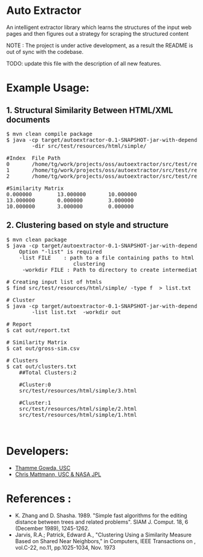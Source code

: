 # Auto Extractor
An intelligent extractor library which learns the structures of the input web pages and then figures out a strategy for scraping the structured content


NOTE : The project is under active development, as a result the README is out of sync with the codebase.

TODO: update this file with the description of all new features.

# Example Usage:
## 1. Structural Similarity Between HTML/XML documents
<pre>
$ mvn clean compile package
$ java -cp target/autoextractor-0.1-SNAPSHOT-jar-with-dependencies.jar edu.usc.irds.autoext.tree.ZSTEDComputer \
        -dir src/test/resources/html/simple/

#Index  File Path
0       /home/tg/work/projects/oss/autoextractor/src/test/resources/html/simple/3.html
1       /home/tg/work/projects/oss/autoextractor/src/test/resources/html/simple/2.html
2       /home/tg/work/projects/oss/autoextractor/src/test/resources/html/simple/1.html

#Similarity Matrix
0.000000        13.000000       10.000000       
13.000000       0.000000        3.000000        
10.000000       3.000000        0.000000 
</pre>

## 2. Clustering based on style and structure
 
<pre>
$ mvn clean package
$ java -cp target/autoextractor-0.1-SNAPSHOT-jar-with-dependencies.jar edu.usc.irds.autoext.cluster.FileClusterer
    Option "-list" is required
    -list FILE    : path to a file containing paths to html files that requires
                     clustering
     -workdir FILE : Path to directory to create intermediate files and reports

# Creating input list of htmls
$ find src/test/resources/html/simple/ -type f  > list.txt

# Cluster
$ java -cp target/autoextractor-0.1-SNAPSHOT-jar-with-dependencies.jar edu.usc.irds.autoext.cluster.FileClusterer \
        -list list.txt  -workdir out

# Report 
$ cat out/report.txt

# Similarity Matrix
$ cat out/gross-sim.csv

# Clusters
$ cat out/clusters.txt 
    ##Total Clusters:2
    
    #Cluster:0
    src/test/resources/html/simple/3.html
    
    #Cluster:1
    src/test/resources/html/simple/2.html
    src/test/resources/html/simple/1.html

 
</pre>


# Developers: 
* [Thamme Gowda, USC](mailto:tgowdan@gmail.com)
* [Chris Mattmann, USC & NASA JPL]()


# References :
+ K. Zhang and D. Shasha. 1989. "Simple fast algorithms for the editing distance between trees and related problems". SIAM J. Comput. 18, 6 (December 1989), 1245-1262. 
+ Jarvis, R.A.; Patrick, Edward A., "Clustering Using a Similarity Measure Based on Shared Near Neighbors," in Computers, IEEE Transactions on , vol.C-22, no.11, pp.1025-1034, Nov. 1973

